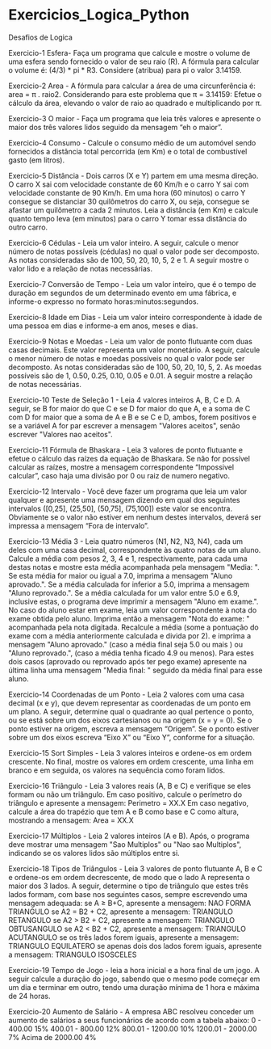 # Exercicios_Logica_Python
Desafios de Logica


Exercicio-1 Esfera-
Faça um programa que calcule e mostre o volume de uma esfera sendo fornecido o valor de seu raio (R). 
A fórmula para calcular o volume é: (4/3) * pi * R3. Considere (atribua) para pi o valor 3.14159.

Exercicio-2 Area  -
A fórmula para calcular a área de uma circunferência é: area = π . raio2. Considerando para este problema que π = 3.14159:
Efetue o cálculo da área, elevando o valor de raio ao quadrado e multiplicando por π.

Exercicio-3 O maior  -
Faça um programa que leia três valores e apresente o maior dos três valores lidos seguido da mensagem “eh o maior”.

Exercicio-4 Consumo  -
Calcule o consumo médio de um automóvel sendo fornecidos a distância total percorrida (em Km)
e o total de combustível gasto (em litros).

Exercicio-5 Distância  -
Dois carros (X e Y) partem em uma mesma direção. O carro X sai com velocidade constante de 60 Km/h e o carro Y 
sai com velocidade constante de 90 Km/h.
Em uma hora (60 minutos) o carro Y consegue se distanciar 30 quilômetros do carro X, ou seja, consegue se afastar 
um quilômetro a cada 2 minutos.
Leia a distância (em Km) e calcule quanto tempo leva (em minutos) para o carro Y tomar essa distância do outro carro.

Exercicio-6 Cédulas  -
Leia um valor inteiro. A seguir, calcule o menor número de notas possíveis (cédulas) no qual o valor pode ser decomposto. 
As notas consideradas são de 100, 50, 20, 10, 5, 2 e 1. A seguir mostre o valor lido e a relação de notas necessárias.

Exercicio-7 Conversão de Tempo  -
Leia um valor inteiro, que é o tempo de duração em segundos de um determinado evento em uma fábrica, 
e informe-o expresso no formato horas:minutos:segundos.

Exercicio-8 Idade em Dias  -
Leia um valor inteiro correspondente à idade de uma pessoa em dias e informe-a em anos, meses e dias.

Exercicio-9 Notas e Moedas  -
Leia um valor de ponto flutuante com duas casas decimais. Este valor representa um valor monetário. 
A seguir, calcule o menor número de notas e moedas possíveis no qual o valor pode ser decomposto. As notas consideradas 
são de 100, 50, 20, 10, 5, 2. 
As moedas possíveis são de 1, 0.50, 0.25, 0.10, 0.05 e 0.01. A seguir mostre a relação de notas necessárias.

Exercicio-10 Teste de Seleção 1  -
Leia 4 valores inteiros A, B, C e D. A seguir, se B for maior do que C e se D for maior do que A, 
e a soma de C com D for maior que a soma de A e B e se C e D, ambos, forem positivos e se a variável 
A for par escrever a mensagem "Valores aceitos", senão escrever "Valores nao aceitos".

Exercicio-11 Fórmula de Bhaskara  -
Leia 3 valores de ponto flutuante e efetue o cálculo das raízes da equação de Bhaskara. 
Se não for possível calcular as raízes, mostre a mensagem correspondente “Impossivel calcular”, 
caso haja uma divisão por 0 ou raiz de numero negativo.

Exercicio-12 Intervalo  -
Você deve fazer um programa que leia um valor qualquer e apresente uma mensagem dizendo em qual dos seguintes 
intervalos ([0,25], (25,50], (50,75], (75,100]) este valor se encontra. 
Obviamente se o valor não estiver em nenhum destes intervalos, deverá ser impressa a mensagem “Fora de intervalo”.

Exercicio-13 Média 3  -
Leia quatro números (N1, N2, N3, N4), cada um deles com uma casa decimal, correspondente às quatro notas de um aluno. 
Calcule a média com pesos 2, 3, 4 e 1, respectivamente, para cada uma destas notas e mostre esta média acompanhada 
pela mensagem "Media: ". Se esta média for maior ou igual a 7.0, imprima a mensagem "Aluno aprovado.". 
Se a média calculada for inferior a 5.0, imprima a mensagem "Aluno reprovado.". Se a média calculada for um 
valor entre 5.0 e 6.9, inclusive estas, o programa deve imprimir a mensagem "Aluno em exame.".
No caso do aluno estar em exame, leia um valor correspondente à nota do exame obtida pelo aluno. 
Imprima então a mensagem "Nota do exame: " acompanhada pela nota digitada. Recalcule a média (some a pontuação do exame 
com a média anteriormente calculada e divida por 2). e imprima a mensagem "Aluno aprovado." (caso a média final seja 5.0 ou mais )
ou "Aluno reprovado.", (caso a média tenha ficado 4.9 ou menos). Para estes dois casos (aprovado ou reprovado após ter pego exame) 
apresente na última linha uma mensagem "Media final: " seguido da média final para esse aluno.

Exercicio-14 Coordenadas de um Ponto  -
Leia 2 valores com uma casa decimal (x e y), que devem representar as coordenadas de um ponto em um plano. 
A seguir, determine qual o quadrante ao qual pertence o ponto, ou se está sobre um dos eixos cartesianos ou na origem (x = y = 0).
Se o ponto estiver na origem, escreva a mensagem “Origem”.
Se o ponto estiver sobre um dos eixos escreva “Eixo X” ou “Eixo Y”, conforme for a situação.

Exercicio-15 Sort Simples  -
Leia 3 valores inteiros e ordene-os em ordem crescente. No final, mostre os valores em ordem crescente, 
uma linha em branco e em seguida, os valores na sequência como foram lidos.

Exercicio-16 Triângulo   -
Leia 3 valores reais (A, B e C) e verifique se eles formam ou não um triângulo. Em caso positivo, calcule o perímetro do triângulo e 
apresente a mensagem:
Perimetro = XX.X
Em caso negativo, calcule a área do trapézio que tem A e B como base e C como altura, mostrando a mensagem:
Area = XX.X

Exercicio-17 Múltiplos   -
Leia 2 valores inteiros (A e B). Após, o programa deve mostrar uma mensagem "Sao Multiplos" ou "Nao sao Multiplos", 
indicando se os valores lidos são múltiplos entre si.

Exercicio-18 Tipos de Triângulos  -
Leia 3 valores de ponto flutuante A, B e C e ordene-os em ordem decrescente, de modo que o lado A representa o maior dos 3 lados. 
A seguir, determine o tipo de triângulo que estes três lados formam, com base nos seguintes casos, sempre escrevendo uma mensagem 
adequada:
se A ≥ B+C, apresente a mensagem: NAO FORMA TRIANGULO
se A2 = B2 + C2, apresente a mensagem: TRIANGULO RETANGULO
se A2 > B2 + C2, apresente a mensagem: TRIANGULO OBTUSANGULO
se A2 < B2 + C2, apresente a mensagem: TRIANGULO ACUTANGULO
se os três lados forem iguais, apresente a mensagem: TRIANGULO EQUILATERO
se apenas dois dos lados forem iguais, apresente a mensagem: TRIANGULO ISOSCELES

Exercicio-19 Tempo de Jogo  -
leia a hora inicial e a hora final de um jogo. A seguir calcule a duração do jogo, sabendo que o mesmo pode começar em um dia e terminar em outro, tendo uma duração mínima de 1 hora e máxima de 24 horas.

Exercicio-20 Aumento de Salário  -
A empresa ABC resolveu conceder um aumento de salários a seus funcionários de acordo com a tabela abaixo:
0 - 400.00                       15%
400.01 - 800.00                  12%
800.01 - 1200.00                 10%
1200.01 - 2000.00                7%
Acima de 2000.00                 4%









 


